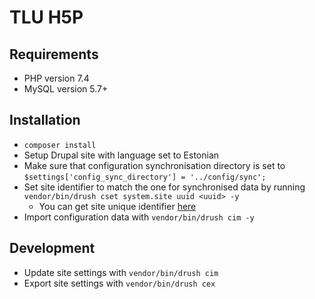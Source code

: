 # TLU H5P

## Requirements

* PHP version 7.4
* MySQL version 5.7+

## Installation

* `composer install`
* Setup Drupal site with language set to Estonian
* Make sure that configuration synchronisation directory is set to `$settings['config_sync_directory'] = '../config/sync';`
* Set site identifier to match the one for synchronised data by running `vendor/bin/drush cset system.site uuid <uuid> -y`
  * You can get site unique identifier [here](https://github.com/centre-for-educational-technology/tlu-h5p/blob/main/config/sync/system.site.yml)
* Import configuration data with `vendor/bin/drush cim -y`

## Development

* Update site settings with `vendor/bin/drush cim`
* Export site settings with `vendor/bin/drush cex`
